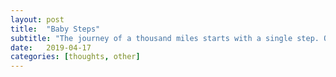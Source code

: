 ```yaml
---
layout: post
title:  "Baby Steps"
subtitle: "The journey of a thousand miles starts with a single step. Or so I've been told."
date:   2019-04-17
categories: [thoughts, other]
---
```


